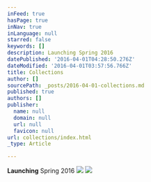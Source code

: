```yaml
---
inFeed: true
hasPage: true
inNav: true
inLanguage: null
starred: false
keywords: []
description: Launching Spring 2016
datePublished: '2016-04-01T04:28:50.276Z'
dateModified: '2016-04-01T03:57:56.766Z'
title: Collections
author: []
sourcePath: _posts/2016-04-01-collections.md
published: true
authors: []
publisher:
  name: null
  domain: null
  url: null
  favicon: null
url: collections/index.html
_type: Article

---
```

**Launching** Spring 2016
![](https://the-grid-user-content.s3-us-west-2.amazonaws.com/3f90b790-306c-4312-91b3-d88b473a70f7.png)
![](https://the-grid-user-content.s3-us-west-2.amazonaws.com/4c4c7584-ff68-411c-a821-1d2f833417ed.png)
